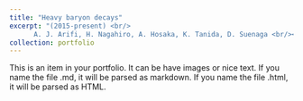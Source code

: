 ```yaml
---
title: "Heavy baryon decays"
excerpt: "(2015-present) <br/>
      A. J. Arifi, H. Nagahiro, A. Hosaka, K. Tanida, D. Suenaga <br/><img src='/images/500x300.png'>"
collection: portfolio
---
```


This is an item in your portfolio. It can be have images or nice text. If you name the file .md, it will be parsed as markdown. If you name the file .html, it will be parsed as HTML. 


